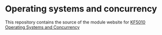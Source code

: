 # Operating systems and concurrency 

This repository contains the source of the module website for
<a href="http://hesabu.net/kf5010">KF5010 Operating Systems and Concurrency</a>
